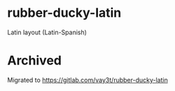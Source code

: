 # rubber-ducky-latin
Latin layout (Latin-Spanish)

# Archived
Migrated to https://gitlab.com/vay3t/rubber-ducky-latin
